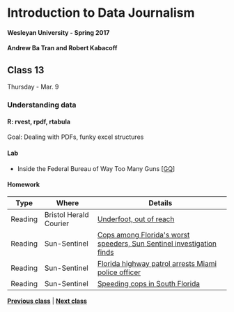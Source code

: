# Introduction to Data Journalism
  
#### Wesleyan University - Spring 2017
  
**Andrew Ba Tran and Robert Kabacoff**
  
## Class 13
Thursday - Mar. 9
                             
### Understanding data
                             
#### R: rvest, rpdf, rtabula
                             
Goal: Dealing with PDFs, funky excel structures
                             
#### Lab

    
* Inside the Federal Bureau of Way Too Many Guns [[GQ](http://www.gq.com/story/inside-federal-bureau-of-way-too-many-guns)]

#### Homework
                          
|Type|Where|Details|
|---|---|---|
|Reading|Bristol Herald Courier|[Underfoot, out of reach](http://www.pulitzer.org/winners/bristol-va-herald-courier)|
|Reading|Sun-Sentinel|[Cops among Florida's worst speeders, Sun Sentinel investigation finds](http://www.sun-sentinel.com/news/speeding-cops/fl-speeding-cops-20120211-story.html)|
|Reading|Sun-Sentinel|[Florida highway patrol arrests Miami police officer](https://www.youtube.com/watch?v=nq1sscJcZdA&feature=youtu.be)|
|Reading|Sun-Sentinel|[Speeding cops in South Florida](http://databases.sun-sentinel.com/news/broward/ftlaudCopSpeeds/ftlaudCopSpeeds_list.php)|
                   
**[Previous class](class12.md)** | **[Next class](class14.md)**
